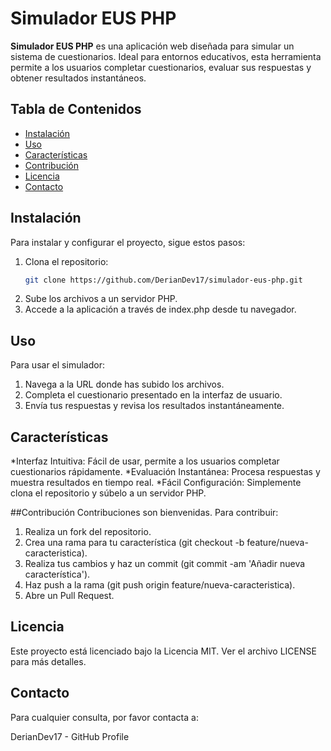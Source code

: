 # Simulador EUS PHP

**Simulador EUS PHP** es una aplicación web diseñada para simular un sistema de cuestionarios. Ideal para entornos educativos, esta herramienta permite a los usuarios completar cuestionarios, evaluar sus respuestas y obtener resultados instantáneos.

## Tabla de Contenidos

- [Instalación](#instalación)
- [Uso](#uso)
- [Características](#características)
- [Contribución](#contribución)
- [Licencia](#licencia)
- [Contacto](#contacto)

## Instalación

Para instalar y configurar el proyecto, sigue estos pasos:

1. Clona el repositorio:
   ```bash
   git clone https://github.com/DerianDev17/simulador-eus-php.git
2. Sube los archivos a un servidor PHP.
3. Accede a la aplicación a través de index.php desde tu navegador.

## Uso
Para usar el simulador:

1. Navega a la URL donde has subido los archivos.
2. Completa el cuestionario presentado en la interfaz de usuario.
3. Envía tus respuestas y revisa los resultados instantáneamente.

## Características

*Interfaz Intuitiva: Fácil de usar, permite a los usuarios completar cuestionarios rápidamente.
*Evaluación Instantánea: Procesa respuestas y muestra resultados en tiempo real.
*Fácil Configuración: Simplemente clona el repositorio y súbelo a un servidor PHP.

##Contribución
Contribuciones son bienvenidas. Para contribuir:

1. Realiza un fork del repositorio.
2. Crea una rama para tu característica (git checkout -b feature/nueva-caracteristica).
3. Realiza tus cambios y haz un commit (git commit -am 'Añadir nueva característica').
4. Haz push a la rama (git push origin feature/nueva-caracteristica).
5. Abre un Pull Request.

## Licencia
Este proyecto está licenciado bajo la Licencia MIT. Ver el archivo LICENSE para más detalles.

## Contacto
Para cualquier consulta, por favor contacta a:

DerianDev17 - GitHub Profile
